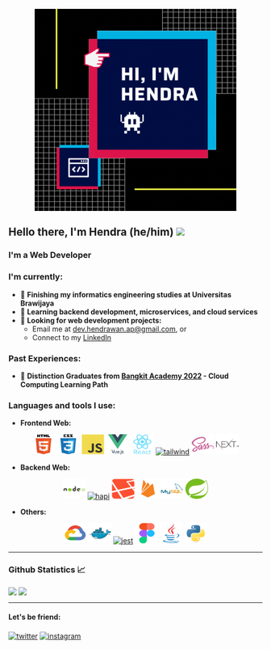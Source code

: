 <p align="center">
<a href="https://hendrawanap.vercel.app"><img align="center" src="https://github.com/hendrawanap/hendrawanap/blob/main/github_profile.gif" width=400px /></a>
</p>

## Hello there, I'm Hendra (he/him) <img src="https://c.tenor.com/nebZyl8oN7IAAAAi/wave-hello.gif" width="30" />
### I'm a Web Developer
### I'm currently:
- 🏫 **Finishing my informatics engineering studies at Universitas Brawijaya**
- 🌱 **Learning backend development, microservices, and cloud services**
- 🤝 **Looking for web development projects:**
  - Email me at <dev.hendrawan.ap@gmail.com>, or
  - Connect to my [LinkedIn](https://www.linkedin.com/in/hendrawan-anantha-putra-23b52a21b/)
### Past Experiences:
- 🔭 **Distinction Graduates from [Bangkit Academy 2022](https://grow.google/intl/id_id/bangkit/) - Cloud Computing Learning Path**

### Languages and tools I use:
- **Frontend Web:**
<p align="center">
  <a href="https://www.w3.org/html/" target="_blank"><img src="https://raw.githubusercontent.com/devicons/devicon/master/icons/html5/html5-original-wordmark.svg" alt="html5" width="45" height="40"/></a>
  <a href="https://www.w3schools.com/css/" target="_blank"><img src="https://raw.githubusercontent.com/devicons/devicon/master/icons/css3/css3-original-wordmark.svg" alt="css3" width="45" height="40"/></a>
  <a href="https://developer.mozilla.org/en-US/docs/Web/JavaScript" target="_blank"><img src="https://raw.githubusercontent.com/devicons/devicon/master/icons/javascript/javascript-original.svg" alt="javascript" width="45" height="40"/></a>
  <a href="https://vuejs.org/" target="_blank"><img src="https://raw.githubusercontent.com/devicons/devicon/master/icons/vuejs/vuejs-original-wordmark.svg" alt="vuejs" width="45" height="40"/></a>
  <a href="https://reactjs.org/" target="_blank"><img src="https://raw.githubusercontent.com/devicons/devicon/master/icons/react/react-original-wordmark.svg" alt="react" width="45" height="40"/></a>
  <a href="https://tailwindcss.com/" target="_blank"><img src="https://www.vectorlogo.zone/logos/tailwindcss/tailwindcss-icon.svg" alt="tailwind" width="45" height="40"/></a>
  <a href="https://sass-lang.com" target="_blank"><img src="https://raw.githubusercontent.com/devicons/devicon/master/icons/sass/sass-original.svg" alt="sass" width="45" height="40"/></a>
    <a href="https://nextjs.org/" target="_blank"><img src="https://raw.githubusercontent.com/devicons/devicon/master/icons/nextjs/nextjs-original-wordmark.svg" alt="nextjs" width="45" height="40"/></a>
</p>

- **Backend Web:**
<p align="center">
  <a href="https://nodejs.org" target="_blank"><img src="https://raw.githubusercontent.com/devicons/devicon/master/icons/nodejs/nodejs-original-wordmark.svg" alt="nodejs" width="45" height="40"/></a>
  <a href="https://hapi.dev" target="_blank"><img src="https://hapi.dev/img/hapi.svg" alt="hapi" width="45" height="40"/></a>
  <a href="https://laravel.com/" target="_blank"><img src="https://raw.githubusercontent.com/devicons/devicon/master/icons/laravel/laravel-plain.svg" alt="laravel" width="45" height="40"/></a>
  <a href="https://firebase.google.com/" target="_blank"><img src="https://raw.githubusercontent.com/devicons/devicon/master/icons/firebase/firebase-plain.svg" alt="firebase" width="45" height="40"/></a>
  <a href="https://www.mysql.com/" target="_blank"><img src="https://raw.githubusercontent.com/devicons/devicon/master/icons/mysql/mysql-original-wordmark.svg" alt="mysql" width="45" height="40"/></a>
  <a href="https://spring.io/" target="_blank"><img src="https://raw.githubusercontent.com/devicons/devicon/master/icons/spring/spring-original.svg" alt="spring" width="45" height="40"/></a>
</p>

- **Others:**
<p align="center">
  <a href="https://cloud.google.com/" target="_blank"><img src="https://raw.githubusercontent.com/devicons/devicon/master/icons/googlecloud/googlecloud-original.svg" alt="google-cloud" width="45" height="40"/></a>
  <a href="https://www.docker.com/" target="_blank"><img src="https://raw.githubusercontent.com/devicons/devicon/master/icons/docker/docker-original.svg" alt="docker" width="45" height="40"/></a>
  <a href="https://jestjs.io" target="_blank"><img src="https://www.vectorlogo.zone/logos/jestjsio/jestjsio-icon.svg" alt="jest" width="45" height="40"/></a>
  <a href="https://www.figma.com" target="_blank"><img src="https://raw.githubusercontent.com/devicons/devicon/master/icons/figma/figma-original.svg" alt="figma" width="45" height="40"/></a>
  <a href="https://www.java.com/" target="_blank"><img src="https://raw.githubusercontent.com/devicons/devicon/master/icons/java/java-original.svg" alt="java" width="45" height="40"/></a>
  <a href="https://www.python.org" target="_blank"><img src="https://raw.githubusercontent.com/devicons/devicon/master/icons/python/python-original.svg" alt="python" width="45" height="40"/></a>
</p>

---

### Github Statistics 📈
<a href=""><img align="center" src="https://github-readme-stats.vercel.app/api?username=hendrawanap&show_icons=true&theme=dracula" /></a>
<a href=""><img align="center" src="https://github-readme-stats.vercel.app/api/top-langs?username=hendrawanap&show_icons=true&theme=dracula&layout=compact" /></a>

---

#### Let's be friend:
<p align="left">
  <a href="https://twitter.com/balung_skin" target="blank"><img align="center" src="https://raw.githubusercontent.com/rahuldkjain/github-profile-readme-generator/master/src/images/icons/Social/twitter.svg" alt="twitter" height="40" width="45" /></a>
  <a href="https://www.instagram.com/hendrawan.ap/" target="blank"><img align="center" src="https://raw.githubusercontent.com/rahuldkjain/github-profile-readme-generator/master/src/images/icons/Social/instagram.svg" alt="instagram" height="40" width="45" /></a>
</p>
